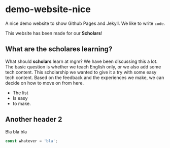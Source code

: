# demo-website-nice
A nice demo website to show Github Pages and Jekyll. We like to write `code`.

This website has been made for our **Scholars**!

## What are the scholares learning?

What should **scholars** learn at mgm? We have been discussing this a lot. The basic question is whether we teach English only, or we also add some tech content. This scholarship we wanted to give it a try with some easy tech content. Based on the feedback and the experiences we make, we can decide on how to move on from here.

* The list
* Is easy
* to make.

## Another header 2

Bla bla bla

```javascript
const whatever = 'bla';
```
